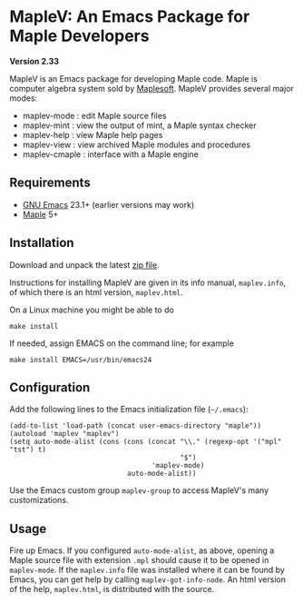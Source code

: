 MapleV:  An Emacs Package for Maple Developers
==============================================

**Version 2.33**

MapleV is an Emacs package for developing Maple code.
Maple is computer algebra system sold by [Maplesoft](http://www.maplesoft.com/).
MapleV provides several major modes:

 - maplev-mode : edit Maple source files
 - maplev-mint : view the output of mint, a Maple syntax checker
 - maplev-help : view Maple help pages
 - maplev-view : view archived Maple modules and procedures
 - maplev-cmaple : interface with a Maple engine

Requirements
------------

* [GNU Emacs](https://www.gnu.org/software/emacs/) 23.1+ (earlier versions may work)
* [Maple](https://www.maplesoft.com) 5+

Installation
------------

Download and unpack the latest [zip file](https://github.com/JoeRiel/maplev/archive/master.zip).

Instructions for installing MapleV are given in its info manual, `maplev.info`,
of which there is an html version, `maplev.html`.

On a Linux machine you might be able to do

    make install

If needed, assign EMACS on the command line; for example

	make install EMACS=/usr/bin/emacs24

Configuration
-------------

Add the following lines to the Emacs initialization file (`~/.emacs`):

	(add-to-list 'load-path (concat user-emacs-directory "maple"))
	(autoload 'maplev "maplev")
	(setq auto-mode-alist (cons (cons (concat "\\." (regexp-opt '("mpl" "tst") t)
	                                          "$")
			                           'maplev-mode)
	                             auto-mode-alist))

Use the Emacs custom group `maplev-group` to access MapleV's many customizations.

Usage
-----

Fire up Emacs.  If you configured `auto-mode-alist`, as above, opening
a Maple source file with extension `.mpl` should cause it to be opened
in `maplev-mode`.  If the `maplev.info` file was installed where it
can be found by Emacs, you can get help by calling
`maplev-got-info-node`.  An html version of the help, `maplev.html`, is
distributed with the source.
